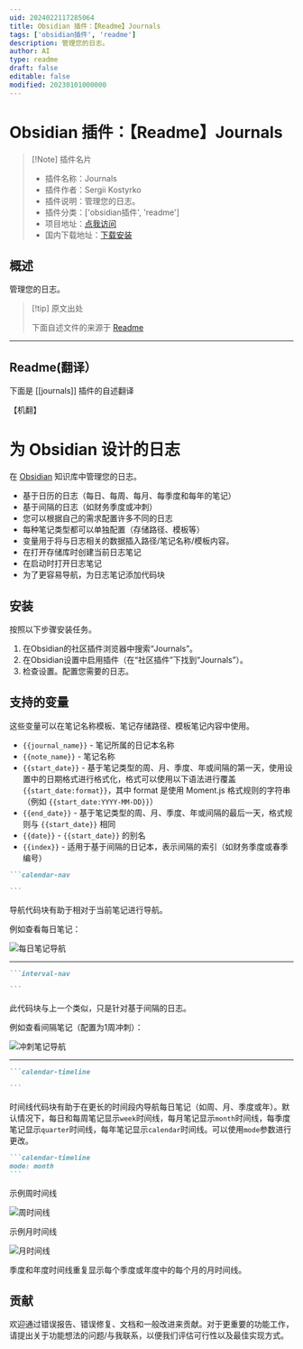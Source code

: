 ```yaml
---
uid: 2024022117285064
title: Obsidian 插件：【Readme】Journals
tags: ['obsidian插件', 'readme']
description: 管理您的日志。
author: AI
type: readme
draft: false
editable: false
modified: 20230101000000
---
```


# Obsidian 插件：【Readme】Journals

> [!Note] 插件名片
> - 插件名称：Journals
> - 插件作者：Sergii Kostyrko
> - 插件说明：管理您的日志。
> - 插件分类：['obsidian插件', 'readme']
> - 项目地址：[点我访问](https://github.com/srg-kostyrko/obsidian-journal)
> - 国内下载地址：[下载安装](https://pkmer.cn/products/plugin/pluginMarket/?journals)

## 概述

管理您的日志。



> [!tip] 原文出处
> 
>下面自述文件的来源于 [Readme](https://ghproxy.net/https://raw.githubusercontent.com/srg-kostyrko/obsidian-journal/main/README.md)
> 

---

## Readme(翻译）

下面是 [[journals]] 插件的自述翻译

【机翻】
# 为 Obsidian 设计的日志

在 [Obsidian](https://obsidian.md/) 知识库中管理您的日志。

- 基于日历的日志（每日、每周、每月、每季度和每年的笔记）
- 基于间隔的日志（如财务季度或冲刺）
- 您可以根据自己的需求配置许多不同的日志
- 每种笔记类型都可以单独配置（存储路径、模板等）
- 变量用于将与日志相关的数据插入路径/笔记名称/模板内容。
- 在打开存储库时创建当前日志笔记
- 在启动时打开日志笔记
- 为了更容易导航，为日志笔记添加代码块
## 安装

按照以下步骤安装任务。

1. 在Obsidian的社区插件浏览器中搜索“Journals”。
2. 在Obsidian设置中启用插件（在“社区插件”下找到“Journals”）。
3. 检查设置。配置您需要的日志。
## 支持的变量

这些变量可以在笔记名称模板、笔记存储路径、模板笔记内容中使用。

- `{{journal_name}}` - 笔记所属的日记本名称
- `{{note_name}}` - 笔记名称
- `{{start_date}}` - 基于笔记类型的周、月、季度、年或间隔的第一天，使用设置中的日期格式进行格式化，格式可以使用以下语法进行覆盖 `{{start_date:format}}`，其中 format 是使用 Moment.js 格式规则的字符串（例如 `{{start_date:YYYY-MM-DD}}`）
- `{{end_date}}` - 基于笔记类型的周、月、季度、年或间隔的最后一天，格式规则与 `{{start_date}}` 相同
- `{{date}}` - `{{start_date}}` 的别名
- `{{index}}` - 适用于基于间隔的日记本，表示间隔的索引（如财务季度或春季编号）
````markdown
```calendar-nav

```
````

导航代码块有助于相对于当前笔记进行导航。

例如查看每日笔记：

![每日笔记导航](https://cdn.pkmer.cn/covers/journals_2_0.png!pkmer)

---

````markdown
```interval-nav

```
````

此代码块与上一个类似，只是针对基于间隔的日志。

例如查看间隔笔记（配置为1周冲刺）：

![冲刺笔记导航](https://cdn.pkmer.cn/covers/journals_2_1.png!pkmer)

---

````markdown
```calendar-timeline

```
````

时间线代码块有助于在更长的时间段内导航每日笔记（如周、月、季度或年）。默认情况下，每日和每周笔记显示`week`时间线，每月笔记显示`month`时间线，每季度笔记显示`quarter`时间线，每年笔记显示`calendar`时间线。可以使用`mode`参数进行更改。

````markdown
```calendar-timeline
mode: month
```
````

示例周时间线

![周时间线](https://cdn.pkmer.cn/covers/journals_2_2.png!pkmer)

示例月时间线

![月时间线](https://cdn.pkmer.cn/covers/journals_2_3.png!pkmer)

季度和年度时间线重复显示每个季度或年度中的每个月的月时间线。
## 贡献

欢迎通过错误报告、错误修复、文档和一般改进来贡献。对于更重要的功能工作，请提出关于功能想法的问题/与我联系，以便我们评估可行性以及最佳实现方式。



